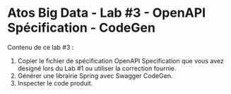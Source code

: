 # Atos Big Data - Lab #3 - OpenAPI Spécification - CodeGen

Contenu de ce lab #3 :
1. Copier le fichier de spécification OpenAPI Specification que vous avez designé lors du Lab #1 ou utiliser la correction fournie.
2. Générer une librairie Spring avec Swagger CodeGen.
3. Inspecter le code produit.
